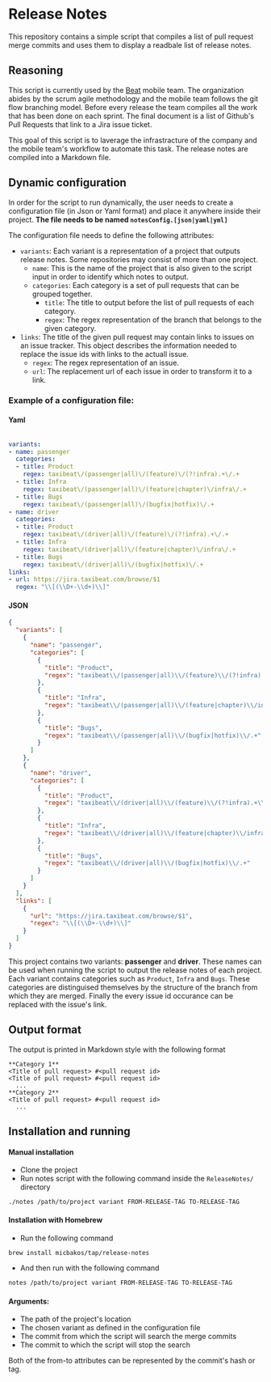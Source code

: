 # Release Notes

This repository contains a simple script that compiles a list of pull request merge commits and uses them to display a readbale list of release notes.

## Reasoning
This script is currently used by the [Beat](https://github.com/beatlabs) mobile team. The organization abides by the scrum agile methodology and the mobile team follows the git flow branching model. Before every release the team compiles 
all the work that has been done on each sprint. The final document is a list of Github's Pull Requests that link to a Jira issue ticket.

This goal of this script is to laverage the infrastracture of the company and the mobile team's workflow to automate this task. The release notes are compiled into a Markdown file.

## Dynamic configuration
In order for the script to run dynamically, the user needs to create a configuration file (in Json or Yaml format) and place it anywhere inside their project. **The file needs to be named `notesConfig.[json|yaml|yml]`**

The configuration file needs to define the following attributes:
- `variants`: Each variant is a representation of a project that outputs release notes. Some repositories may consist of more than one project.
  - `name`: This is the name of the project that is also given to the script input in order to identify which notes to output.
  - `categories`: Each category is a set of pull requests that can be grouped together.
    - `title`: The title to output before the list of pull requests of each category.
    - `regex`: The regex representation of the branch that belongs to the given category.
- `links`: The title of the given pull request may contain links to issues on an issue tracker. This object describes the information needed to replace the issue ids with links to the actuall issue.
  - `regex`: The regex representation of an issue.
  - `url`: The replacement url of each issue in order to transform it to a link.

### Example of a configuration file:

#### Yaml
```yaml

variants:
- name: passenger
  categories:
  - title: Product
    regex: taxibeat\/(passenger|all)\/(feature)\/(?!infra).+\/.+
  - title: Infra
    regex: taxibeat\/(passenger|all)\/(feature|chapter)\/infra\/.+
  - title: Bugs
    regex: taxibeat\/(passenger|all)\/(bugfix|hotfix)\/.+
- name: driver
  categories:
  - title: Product
    regex: taxibeat\/(driver|all)\/(feature)\/(?!infra).+\/.+
  - title: Infra
    regex: taxibeat\/(driver|all)\/(feature|chapter)\/infra\/.+
  - title: Bugs
    regex: taxibeat\/(driver|all)\/(bugfix|hotfix)\/.+
links:
- url: https://jira.taxibeat.com/browse/$1
  regex: "\\[(\\D+-\\d+)\\]"

```

#### JSON
```json
{
  "variants": [
    {
      "name": "passenger",
      "categories": [
        {
          "title": "Product",
          "regex": "taxibeat\\/(passenger|all)\\/(feature)\\/(?!infra).+\\/.+"
        },
        {
          "title": "Infra",
          "regex": "taxibeat\\/(passenger|all)\\/(feature|chapter)\\/infra\\/.+"
        },
        {
          "title": "Bugs",
          "regex": "taxibeat\\/(passenger|all)\\/(bugfix|hotfix)\\/.+"
        }
      ]
    },
    {
      "name": "driver",
      "categories": [
        {
          "title": "Product",
          "regex": "taxibeat\\/(driver|all)\\/(feature)\\/(?!infra).+\\/.+"
        },
        {
          "title": "Infra",
          "regex": "taxibeat\\/(driver|all)\\/(feature|chapter)\\/infra\\/.+"
        },
        {
          "title": "Bugs",
          "regex": "taxibeat\\/(driver|all)\\/(bugfix|hotfix)\\/.+"
        }
      ]
    }
  ],
  "links": [
    {
      "url": "https://jira.taxibeat.com/browse/$1",
      "regex": "\\[(\\D+-\\d+)\\]"
    }
  ]
}

```
This project contains two variants: **passenger** and **driver**. These names can be used when running the script to output the release notes of each project.
Each variant contains categories such as `Product`, `Infra` and `Bugs`. These categories are distinguised themselves by the structure of the branch from which they are merged.
Finally the every issue id occurance can be replaced with the issue's link.

## Output format
The output is printed in Markdown style with the following format
```
**Category 1**
<Title of pull request> #<pull request id>
<Title of pull request> #<pull request id>
  ...
**Category 2** 
<Title of pull request> #<pull request id>
  ...
```

## Installation and running

#### Manual installation
* Clone the project
* Run notes script with the following command inside the `ReleaseNotes/` directory
```
./notes /path/to/project variant FROM-RELEASE-TAG TO-RELEASE-TAG
```

#### Installation with Homebrew
* Run the following command
```bash
brew install micbakos/tap/release-notes
```
* And then run with the following command
```bash
notes /path/to/project variant FROM-RELEASE-TAG TO-RELEASE-TAG
```

#### Arguments: 
* The path of the project's location
* The chosen variant as defined in the configuration file
* The commit from which the script will search the merge commits
* The commit to which the script will stop the search

Both of the from-to attributes can be represented by the commit's hash or tag. 
